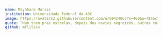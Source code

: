 ```yaml
---
name: Mayhhara Morais
institution: Universidade Federal do ABC
image: https://avatars2.githubusercontent.com/u/69424067?s=460&u=78abcf988e5f095bb4478029ac2f80b86b652e44&v=4
quote: “Num trem pras estrelas, depois dos navios negreiros, outras correntezas”
github: mflilian
---
```

